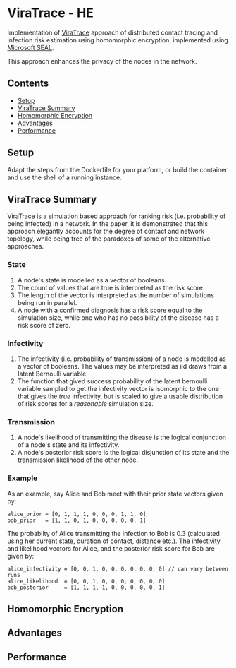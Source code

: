 # ViraTrace - HE

Implementation of [ViraTrace](https://github.com/ViraTrace/InfectionModel) approach of distributed contact tracing 
and infection risk estimation using homomorphic encryption, implemented using [Microsoft SEAL](https://github.com/microsoft/SEAL). 

This approach enhances the privacy of the nodes in the network. 

## Contents

- [Setup](#setup)
- [ViraTrace Summary](#viratrace-summary)
- [Homomorphic Encryption](#homomorphic-encryption)
- [Advantages](#advantages)
- [Performance](#performance)

## Setup

Adapt the steps from the Dockerfile for your platform, or build the container and use the shell of a running instance.

## ViraTrace Summary

ViraTrace is a simulation based approach for ranking risk (i.e. probability of being infected) in a network. In the 
paper, it is demonstrated that this approach elegantly accounts for the degree of contact and network topology, 
while being free of the paradoxes of some of the alternative approaches. 


### State

1. A node's state is modelled as a vector of booleans. 
1. The count of values that are true is interpreted as the risk score.
1. The length of the vector is interpreted as the number of simulations being run in parallel. 
1. A node with a confirmed diagnosis has a risk score equal to the simulation size, while one who has no possibility of 
the disease has a risk score of zero. 

### Infectivity

1. The infectivity (i.e. probability of transmission) of a node is modelled as a vector of booleans. The values may be 
interpreted as iid draws from a latent Bernoulli variable. 
1. The function that gived success probability of the latent bernoulli variable sampled to get the infectivity vector is 
isomorphic to the one that gives the _true_ infectivity, but is scaled to give a usable distribution of risk scores for
a _reasonable_ simulation size.

### Transmission

1. A node's likelihood of transmitting the disease is the logical conjunction of a node's state and its infectivity.
1. A node's posterior risk score is the logical disjunction of its state and the transmission likelihood of the other node.

### Example

As an example, say Alice and Bob meet with their prior state vectors given by:

```
alice_prior = [0, 1, 1, 1, 0, 0, 0, 1, 1, 0]
bob_prior   = [1, 1, 0, 1, 0, 0, 0, 0, 0, 1]
```

The probabilty of Alice transmitting the infection to Bob is 0.3 (calculated using her current state, duration of contact, 
distance etc.). The infectivity and likelihood vectors for Alice, and the posterior risk score for Bob are given by:

```
alice_infectivity = [0, 0, 1, 0, 0, 0, 0, 0, 0, 0] // can vary between runs
alice_likelihood  = [0, 0, 1, 0, 0, 0, 0, 0, 0, 0]
bob_posterior     = [1, 1, 1, 1, 0, 0, 0, 0, 0, 1]
```

## Homomorphic Encryption

## Advantages

## Performance


